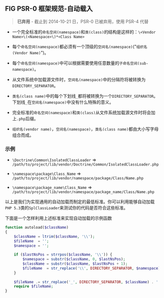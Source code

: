 ## FIG PSR-0 框架规范-自动载入  
  
> **已弃用** - 截止到 2014-10-21 日，PSR-0 已被弃用，使用 PSR-4 代替
  
* 一个完全标准的`命名空间(namespace)`和`类(class)`的结构是这样的：`\<Vendor Name>\(<Namespace>\)*<Class Name>`
  
* 每个`命名空间(namespace)`都必须有一个顶级的`空间名(namespace)`("`组织名(Vendor Name)`")。
  
* 每个`命名空间(namespace)`中可以根据需要使用任意数量的`子命名空间(sub-namespace)`。
  
* 从文件系统中加载源文件时，`空间名(namespace)`中的分隔符将被转换为 `DIRECTORY_SEPARATOR`。
  
* `类名(class name)`中的每个下划线`_`都将被转换为一个`DIRECTORY_SEPARATOR`。下划线`_`在`空间名(namespace)`中没有什么特殊的意义。
  
* 完全标准的`命名空间(namespace)`和`类(class)`从文件系统加载源文件时将会加上`.php`后缀。
  
* `组织名(vendor name)`，`空间名(namespace)`，`类名(class name)`都由大小写字母组合而成。
  
  
### 示例
  
* `\Doctrine\Common\IsolatedClassLoader` => `/path/to/project/lib/vendor/Doctrine/Common/IsolatedClassLoader.php`
  
* `\namespace\package\Class_Name` => `/path/to/project/lib/vendor/namespace/package/Class/Name.php`
  
* `\namespace\package_name\Class_Name` => `/path/to/project/lib/vendor/namespace/package_name/Class/Name.php`
  
以上是我们为实现通用的自动加载而制定的最低标准。你可以利用能够自动加载`PHP 5.3`类的`SplClassLoader`来测试你的代码是否符合这些标准。
  
下面是一个怎样利用上述标准来实现自动加载的示例函数
  
```php
function autoload($className)
{
    $className = ltrim($className, '\\');
    $fileName  = '';
    $namespace = '';
    
    if ($lastNsPos = strrpos($className, '\\')) {
        $namespace = substr($className, 0, $lastNsPos);
        $className = substr($className, $lastNsPos + 1);
        $fileName  = str_replace('\\', DIRECTORY_SEPARATOR, $namespace) . DIRECTORY_SEPARATOR;
    }
  
    $fileName .= str_replace('_', DIRECTORY_SEPARATOR, $className) . '.php';
    require $fileName;
}
```